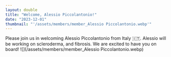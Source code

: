```yaml
---
layout: double
title: "Welcome, Alessio Piccolantonio!"
date: "2023-12-01"
thumbnail: "'/assets/members/member_Alessio Piccolantonio.webp'"
---
```

 Please join us in welcoming Alessio Piccolantonio from Italy 🇮🇹. Alessio will be working on scleroderma, and fibrosis. We are excited to have you on board!
 ![](/assets/members/member_Alessio Piccolantonio.webp)

 